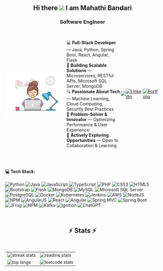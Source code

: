 <div align="center">
  <h2>Hi there <img width="25" src="https://user-images.githubusercontent.com/52720489/204301028-338c8fd7-8a9c-490f-8007-4c302c5aa0c6.gif"> I am Mahathi Bandari</h2>
  <h3>Software Engineer</h3>
</div>
<br/>
<div style="display: flex; align-items: center; justify-content: space-between; max-width: 900px; margin: auto; width: 100%; flex-wrap: nowrap;">
        <img align="right" src="github.png" alt="Coding" style="width: 200px; height: auto;">
        <p align="left">
          💻 <b>Full-Stack Developer</b> —  Java, Python, Spring Boot, React, Angular, Flask <br/>
          🚀 <b>Building Scalable Solutions</b> —  Microservices, RESTful APIs, Microsoft SQL Server, MongoDB  <br/>
          🔍 <b>Passionate About Tech</b> —  Machine Learning, Cloud Computing, Security Best Practices  <br/>
          🎯 <b>Problem-Solver & Innovator</b> —  Optimizing Performance & User Experience  <br/>
          📌 <b>Actively Exploring Opportunities</b> —  Open to Collaboration & Learning  <br/>
        </p>
       <a href="mailto:mahathibandarii@gmail.com">
          <img src="https://img.shields.io/badge/Gmail-333333?style=for-the-badge&logo=gmail&logoColor=red" />
      </a>
      <a href="https://www.linkedin.com/in/mahathibandari" target="_blank">
          <img src="https://img.shields.io/badge/LinkedIn-0077B5?style=for-the-badge&logo=linkedin&logoColor=white" onerror="this.onerror=null; this.src='https://upload.wikimedia.org/wikipedia/commons/c/ca/LinkedIn_logo_initials.png'" alt="LinkedIn"/>
      </a>
      <a href="https://mbandari99.github.io/portfolio/" target="_blank">
          <img src="https://img.shields.io/badge/Portfolio-008080?style=for-the-badge&logo=google-chrome&logoColor=white" alt="Portfolio"/>
      </a>     
</div>
<br/>
<br/>
<h4>💻 Tech Stack:</h4>

![Python](https://img.shields.io/badge/python-3670A0?style=for-the-badge&logo=python&logoColor=ffdd54)
![Java](https://img.shields.io/badge/java-%23ED8B00.svg?style=for-the-badge&logo=java&logoColor=white) 
![JavaScript](https://img.shields.io/badge/javascript-%23323330.svg?style=for-the-badge&logo=javascript&logoColor=%23F7DF1E)
![TypeScript](https://img.shields.io/badge/TypeScript-%233178C6.svg?style=for-the-badge&logo=typescript&logoColor=white)
![PHP](https://img.shields.io/badge/php-%23777BB4.svg?style=for-the-badge&logo=php&logoColor=white)
![CSS3](https://img.shields.io/badge/css3-%231572B6.svg?style=for-the-badge&logo=css3&logoColor=white) 
![HTML5](https://img.shields.io/badge/html5-%23E34F26.svg?style=for-the-badge&logo=html5&logoColor=white)
![Bootstrap](https://img.shields.io/badge/bootstrap-%23563D7C.svg?style=for-the-badge&logo=bootstrap&logoColor=white)
![Flask](https://img.shields.io/badge/flask-%23000.svg?style=for-the-badge&logo=flask&logoColor=white)
![MongoDB](https://img.shields.io/badge/MongoDB-%234ea94b.svg?style=for-the-badge&logo=mongodb&logoColor=white) 
![MySQL](https://img.shields.io/badge/mysql-%2300f.svg?style=for-the-badge&logo=mysql&logoColor=white)
![Microsoft SQL Server](https://img.shields.io/badge/Microsoft%20SQL%20Server-%23CC2927.svg?style=for-the-badge&logo=microsoftsqlserver&logoColor=white) 
![PostgreSQL](https://img.shields.io/badge/PostgreSQL-%23336791.svg?style=for-the-badge&logo=postgresql&logoColor=white)
![Docker](https://img.shields.io/badge/docker-%230db7ed.svg?style=for-the-badge&logo=docker&logoColor=white)
![Kubernetes](https://img.shields.io/badge/kubernetes-%23326ce5.svg?style=for-the-badge&logo=kubernetes&logoColor=white)
![Jenkins](https://img.shields.io/badge/jenkins-%232C5263.svg?style=for-the-badge&logo=jenkins&logoColor=white)
![AWS](https://img.shields.io/badge/AWS-%23FF9900.svg?style=for-the-badge&logo=amazon-aws&logoColor=white) 
![NodeJS](https://img.shields.io/badge/node.js-6DA55F?style=for-the-badge&logo=node.js&logoColor=white)
![NPM](https://img.shields.io/badge/NPM-%23000000.svg?style=for-the-badge&logo=npm&logoColor=white) 
![AngularJS](https://img.shields.io/badge/AngularJS-%23E23237.svg?style=for-the-badge&logo=angularjs&logoColor=white) 
![React](https://img.shields.io/badge/react-%2320232a.svg?style=for-the-badge&logo=react&logoColor=%2361DAFB)
![Angular](https://img.shields.io/badge/Angular-%23DD0031.svg?style=for-the-badge&logo=angular&logoColor=white) 
![Spring MVC](https://img.shields.io/badge/Spring%20MVC-%236DB33F.svg?style=for-the-badge&logo=spring&logoColor=white) 
![Spring Boot](https://img.shields.io/badge/Spring%20Boot-%236DB33F.svg?style=for-the-badge&logo=springboot&logoColor=white)
![JFrog](https://img.shields.io/badge/JFrog-%2300A877.svg?style=for-the-badge&logo=jfrog&logoColor=white)
![NPM](https://img.shields.io/badge/NPM-%23CB3837.svg?style=for-the-badge&logo=npm&logoColor=white)
![Kafka](https://img.shields.io/badge/Kafka-%23000000.svg?style=for-the-badge&logo=apachekafka&logoColor=white)
![Ignition](https://img.shields.io/badge/Ignition-%230072C6.svg?style=for-the-badge&logo=ignition&logoColor=white)
![ChatGPT](https://img.shields.io/badge/chatGPT-74aa9c?style=for-the-badge&logo=openai&logoColor=white)

<br/>
<h2 align="center">⚡ Stats ⚡</h2>
<br/>

<div align="center">
  <table border="0">
    <tr>
      <td>
        <img width="390" height="200" src="https://github-readme-streak-stats-salesp07.vercel.app/?user=mbandari99&count_private=true&border_radius=10" alt="streak stats"/>
      </td>
      <td>
        <img width="390" height="200" src="https://github-readme-stats-salesp07.vercel.app/api?username=mbandari99&count_private=true&show_icons=true&rank_icon=github&border_radius=10" alt="readme stats" />
      </td>
    </tr>
    <tr>
      <td>
        <img width="390" height="200" src="https://github-readme-stats-salesp07.vercel.app/api/top-langs/?username=mbandari99&hide=HTML&langs_count=8&layout=compact&border_radius=10&size_weight=0.5&count_weight=0.5&exclude_repo=github-readme-stats" alt="top langs" />
      </td>
      <td>
        <img width="390" height="200" src="https://leetcard.jacoblin.cool/mahathibandari?border=0&radius=20" alt="leetcode stats" />
      </td>
    </tr>
  </table>
</div>
<br/><br/>
